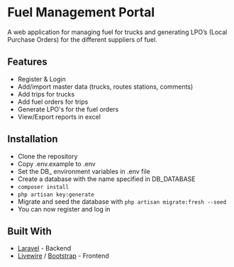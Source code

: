 
# Fuel Management Portal

A web application for managing fuel for trucks and generating LPO’s (Local Purchase Orders) for the different suppliers of fuel.

## Features

- Register & Login
- Add/import master data (trucks, routes stations, comments)
- Add trips for trucks
- Add fuel orders for trips
- Generate LPO's for the fuel orders
- View/Export reports in excel 

## Installation

- Clone the repository
- Copy .env.example to .env
- Set the DB_ environment variables in .env file
- Create a database with the name specified in DB_DATABASE
- ```composer install```
- ```php artisan key:generate```
- Migrate and seed the database with ```php artisan migrate:fresh --seed```
- You can now register and log in

## Built With

* [Laravel](https://laravel.com/) - Backend
* [Livewire](https://laravel-livewire.com/) / [Bootstrap](https://getbootstrap.com/) - Frontend




